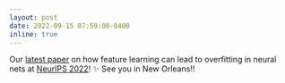 ```yaml
---
layout: post
date: 2022-09-15 07:59:00-0400
inline: true
---
```


Our [latest paper](https://nips.cc/Conferences/2022/ScheduleMultitrack?event=53001) on how feature learning can lead to overfitting in neural nets
at [NeurIPS 2022](https://nips.cc/Conferences/2022/ScheduleMultitrack?event=53001)! ✨ See you in New Orleans!!

